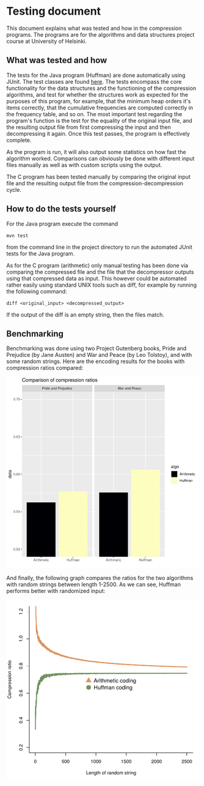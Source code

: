 # Testing document

This document explains what was tested and how in the compression programs. The programs are for the algorithms and data structures project course at University of Helsinki. 

## What was tested and how

The tests for the Java program (Huffman) are done automatically using JUnit. The test classes are found [here](https://github.com/duckling747/Compressiontron/tree/master/entropy-compressor/src/test/java). The tests encompass the core functionality for the data structures and the functioning of the compression algorithms, and test for whether the structures work as expected for the purposes of this program, for example, that the minimum heap orders it's items correctly, that the cumulative frequencies are computed correctly in the frequency table, and so on. The most important test regarding the program's function is the test for the equality of the original input file, and the resulting output file from first compressing the input and then decompressing it again. Once this test passes, the program is effectively complete. 

As the program is run, it will also output some statistics on how fast the algorithm worked. Comparisons can obviously be done with different input files manually as well as with custom scripts using the output. 

The C program has been tested manually by comparing the original input file and the resulting output file from the compression-decompression cycle.

## How to do the tests yourself

For the Java program execute the command
```
mvn test
```
from the command line in the project directory to run the automated JUnit tests for the Java program. 

As for the C program (arithmetic) only manual testing has been done via comparing the compressed file and the file that the decompressor outputs using that compressed data as input. This however could be automated rather easily using standard UNIX tools such as diff, for example by running the following command: 

```
diff <original_input> <decompressed_output>
```
If the output of the diff is an empty string, then the files match.

## Benchmarking

Benchmarking was done using two Project Gutenberg books, Pride and Prejudice (by Jane Austen) and War and Peace (by Leo Tolstoy), and with some random strings. Here are the encoding results for the books with compression ratios compared: 

![Fig1](https://github.com/duckling747/Compressiontron/blob/master/documentation/plots/comparison_plot_1.png)


And finally, the following graph compares the ratios for the two algorithms with random strings between length 1-2500. As we can see, Huffman performs better with randomized input:

![Fig2](https://github.com/duckling747/Compressiontron/blob/master/documentation/plots/comparison_plot_2.png)
